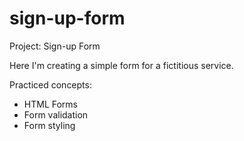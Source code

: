 # sign-up-form

Project: Sign-up Form

Here I'm creating a simple form for a fictitious service.

Practiced concepts:
  - HTML Forms
  - Form validation
  - Form styling
